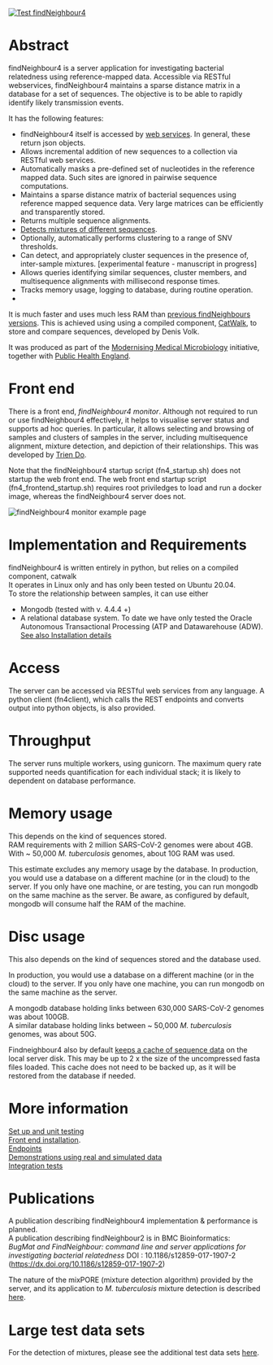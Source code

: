 [![Test findNeighbour4](https://github.com/davidhwyllie/findNeighbour4/actions/workflows/test_fn4_with_coverage.yml/badge.svg?branch=master)](https://github.com/davidhwyllie/findNeighbour4/actions/workflows/test_fn4_with_coverage.yml)

# Abstract
findNeighbour4 is a server application for investigating bacterial relatedness using reference-mapped data.
Accessible via RESTful webservices, findNeighbour4 maintains a sparse distance matrix in a database
for a set of sequences.  The objective is to be able to rapidly identify likely transmission events.

It has the following features:
* findNeighbour4 itself is accessed by [web services](doc/rest-routes.md). In general, these return json objects.
* Allows incremental addition of new sequences to a collection via RESTful web services.  
* Automatically masks a pre-defined set of nucleotides in the reference mapped data.  Such sites are ignored in pairwise sequence computations.
* Maintains a sparse distance matrix of bacterial sequences using reference mapped sequence data.  Very large matrices can be efficiently and transparently stored.
* Returns multiple sequence alignments.
* [Detects mixtures of different sequences](https://www.biorxiv.org/content/10.1101/681502v1).
* Optionally, automatically performs clustering to a range of SNV thresholds.
* Can detect, and appropriately cluster sequences in the presence of, inter-sample mixtures. [experimental feature - manuscript in progress]
* Allows queries identifying similar sequences, cluster members, and multisequence alignments with  millisecond response times.
* Tracks memory usage, logging to database, during routine operation.
*
It is much faster and uses much less RAM than [previous findNeighbours versions](cf_previous_versions.md). This is achieved using using a compiled component, [CatWalk](https://github.com/dvolk/catwalk.git), to store and compare sequences, developed by Denis Volk.

It was produced as part of the [Modernising Medical Microbiology](http://modmedmicro.nsms.ox.ac.uk/) initiative, together with [Public Health England](https://www.gov.uk/government/organisations/public-health-england).

# Front end
There is a front end, *findNeighbour4 monitor*.  Although not required to run or use findNeighbour4 effectively, it helps to visualise server status and supports ad hoc queries.  In particular, it allows selecting and browsing of samples and clusters of samples in the server, including multisequence alignment, mixture detection, and depiction of their relationships.  This was developed by [Trien Do](https://github.com/TrienDo).

Note that the findNeighbour4 startup script (fn4_startup.sh) does not startup the web front end.  The web front end startup script (fn4_frontend_startup.sh) requires root priviledges to load and run a docker image, whereas the findNeighbour4 server does not.

![findNeighbour4 monitor example page](https://davidhwyllie.github.io/FNMFINDNEIGHBOUR3/img/startup.PNG)  

# Implementation and Requirements
findNeighbour4 is written entirely in python, but relies on a compiled component, catwalk   
It operates in Linux only and has only been tested on Ubuntu 20.04.   
To store the relationship between samples, it can use either
- Mongodb (tested with v. 4.4.4 +) 
- A relational database system.  To date we have only tested the Oracle Autonomous Transactional Processing (ATP and Datawarehouse (ADW). [See also Installation details](doc/HowToTest.md) 

# Access
The server can be accessed via RESTful web services from any language.
A python client (fn4client), which calls the REST endpoints and converts output into python objects, is also provided.

# Throughput
The server runs multiple workers, using gunicorn.  The maximum query rate supported needs quantification for each individual stack; it is likely to dependent on database performance.

# Memory usage
This depends on the kind of sequences stored.  
RAM requirements with 2 million SARS-CoV-2 genomes were about 4GB.  
With ~ 50,000 *M. tuberculosis* genomes, about 10G RAM was used.

This estimate excludes any memory usage by the database.  In production, you would use a database on a different machine (or in the cloud) to the server.  If you only have one machine, or are testing, you can run mongodb on the same machine as the server.  Be aware, as configured by default, mongodb will consume half the RAM of the machine.  

# Disc usage
This also depends on the kind of sequences stored and the database used.

In production, you would use a database on a different machine (or in the cloud) to the server.
If you only have one machine, you can run mongodb on the same machine as the server.  

A mongodb database holding links between 630,000 SARS-CoV-2 genomes was about 100GB.  
A similar database holding links between ~ 50,000 *M. tuberculosis* genomes, was about 50G.

Findneighbour4 also by default [keeps a cache of sequence data](doc/localstorage.md) on the local server disk.  This may be up to 2 x the size of the uncompressed fasta files loaded.  This cache does not need to be backed up, as it will be restored from the database if needed.

# More information
[Set up and unit testing](doc/HowToTest.md)  
[Front end installation](doc/frontend.md).  
[Endpoints](doc/rest-routes.md)  
[Demonstrations using real and simulated data](doc/demos.md)  
[Integration tests](doc/integration.md)

# Publications
A publication describing findNeighbour4 implementation & performance is planned.  
A publication describing findNeighbour2 is in BMC Bioinformatics:  
*BugMat and FindNeighbour: command line and server applications for investigating bacterial relatedness*
DOI : 10.1186/s12859-017-1907-2 (https://dx.doi.org/10.1186/s12859-017-1907-2)  

The nature of the mixPORE (mixture detection algorithm) provided by the server, and its application to *M. tuberculosis* mixture detection is described [here](https://www.biorxiv.org/content/10.1101/681502v1).

# Large test data sets
For the detection of mixtures, please see the additional test data sets [here](doc/demos_real.md).
